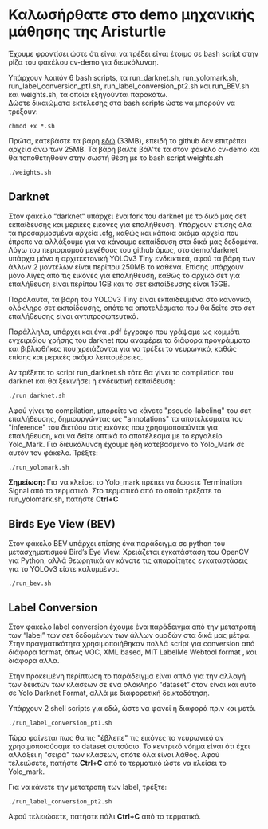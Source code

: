# Καλωσήρθατε στο demo μηχανικής μάθησης της Aristurtle

Έχουμε φροντίσει ώστε ότι είναι να τρέξει είναι έτοιμο σε bash script στην ρίζα του φακέλου cv-demo για διευκόλυνση.

Υπάρχουν λοιπόν 6 bash scripts, τα run_darknet.sh,  run_yolomark.sh, run_label_conversion_pt1.sh, run_label_conversion_pt2.sh και run_BEV.sh και weights.sh, τα οποία εξηγούνται παρακάτω.  
Δώστε δικαιώματα εκτέλεσης στα bash scripts ώστε να μπορούν να τρέξουν:


```
chmod +x *.sh
```

Πρώτα, κατεβάστε τα βάρη [εδώ](https://we.tl/t-ovKahZfelq) (33MB), επειδή το github δεν επιτρέπει αρχεία άνω των 25MB. 
Τα βάρη βάλτε βάλ'τε τα στον φάκελο cv-demo και θα τοποθετηθούν στην σωστή θέση με το bash script weights.sh

```
./weights.sh
```

## Darknet
Στον φάκελο “darknet“ υπάρχει ένα fork του darknet με το δικό μας σετ εκπαίδευσης και μερικές εικόνες για επαλήθευση. Υπάρχουν επίσης όλα τα προσαρμοσμένα αρχεία .cfg, καθώς και κάποια ακόμα αρχεία που έπρεπε να αλλάξουμε για να κάνουμε εκπαίδευση στα δικά μας δεδομένα. 
Λόγω του περιορισμού μεγέθους του github όμως, στο demo/darknet υπάρχει μόνο η αρχιτεκτονική YOLOv3 Tiny ενδεικτικά, αφού τα βάρη των άλλων 2 μοντέλων είναι περίπου 250MB το καθένα. Επίσης υπάρχουν μόνο λίγες από τις εικόνες για επαλήθευση, καθώς το αρχικό σετ για επαλήθευση είναι περίπου 1GB και το σετ εκπαίδευσης είναι 15GB.

Παρόλαυτα, τα βάρη του YOLOv3 Tiny είναι εκπαιδευμένα στο κανονικό, ολόκληρο σετ εκπαίδευσης, οπότε τα αποτελέσματα που θα δείτε στο σετ επαλήθευσης είναι αντιπροσωπευτικά.

Παράλληλα, υπάρχει και ένα .pdf έγγραφο που γράψαμε ως κομμάτι εγχειριδίου χρήσης του darknet που αναφέρει τα διάφορα προγράμματα και βιβλιοθήκες που χρειάζονται για να τρέξει το νευρωνικό, καθώς επίσης και μερικές ακόμα λεπτομέρειες.

Αν τρέξετε το script run_darknet.sh τότε θα γίνει το compilation του darknet και θα ξεκινήσει η ενδεικτική εκπαίδευση:
```
./run_darknet.sh
```

Αφού γίνει το compilation, μπορείτε να κάνετε "pseudo-labeling" του σετ επαλήθευσης, δημιουργώντας ως "annotations" τα αποτελέσματα του "inference" του δικτύου στις εικόνες που χρησιμοποιούνται για επαλήθευση, και να δείτε οπτικά το αποτέλεσμα με το εργαλείο Yolo_Mark. Για διευκόλυνση έχουμε ήδη κατεβασμένο το Yolo_Mark σε αυτόν τον φάκελο.
Τρέξτε: 
```
./run_yolomark.sh
```

**Σημείωση:** Για να κλείσει το Yolo_mark πρέπει να δώσετε Termination Signal από το τερματικό. Στο τερματικό από το οποίο τρέξατε το run_yolomark.sh, πατήστε **Ctrl+C** 


## Birds Eye View (BEV)
Στον φάκελο BEV υπάρχει επίσης ένα παράδειγμα σε python του μετασχηματισμού Bird’s Eye View. 
Χρειάζεται εγκατάσταση του OpenCV για Python, αλλά θεωρητικά αν κάνατε τις απαραίτητες εγκαταστάσεις για το YOLOv3 είστε καλυμμένοι. 

```
./run_bev.sh 
```

## Label Conversion
Στον φάκελο label conversion έχουμε ένα παράδειγμα από την μετατροπή των “label” των σετ δεδομένων των άλλων ομαδών στα δικά μας μέτρα. Στην πραγματικότητα χρησιμοποιήθηκαν πολλά script για conversion από διάφορα format, όπως VOC, XML based, MIT LabelMe Webtool format , και διάφορα άλλα. 

Στην προκειμένη περίπτωση το παράδειγμα είναι απλά για την αλλαγή των δεικτών των κλάσεων σε ενα ολόκληρο “dataset” όταν είναι και αυτό σε Yolo Darknet Format, αλλά με διαφορετική δεικτοδότηση. 

Υπάρχουν 2 shell scripts για εδώ, ώστε να φανεί η διαφορά πριν και μετά.

```
./run_label_conversion_pt1.sh 
```

Τώρα φαίνεται πως θα τις "έβλεπε" τις εικόνες το νευρωνικό αν χρησιμοποιούσαμε το dataset αυτούσιο. Το κεντρικό νόημα είναι ότι έχει αλλάξει η "σειρά" των κλάσεων, οπότε όλα είναι λάθος.
Αφού τελειώσετε, πατήστε **Ctrl+C** από το τερματικό ώστε να κλείσει το Yolo_mark.

Για να κάνετε την μετατροπή των label, τρέξτε:

```
./run_label_conversion_pt2.sh 
```
Αφού τελειώσετε, πατήστε πάλι **Ctrl+C** από το τερματικό.

